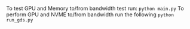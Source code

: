 To test GPU and Memory to/from bandwidth test run:
`python main.py`
To perform GPU and NVME to/from bandwidth run the following 
`python run_gds.py`
